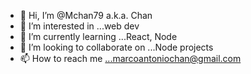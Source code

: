- 👋 Hi, I’m @Mchan79 a.k.a. Chan
- 👀 I’m interested in ...web dev
- 🌱 I’m currently learning ...React, Node
- 💞️ I’m looking to collaborate on ...Node projects
- 📫 How to reach me ...marcoantoniochan@gmail.com

<!---
Mchan79/Mchan79 is a ✨ special ✨ repository because its `README.md` (this file) appears on your GitHub profile.
You can click the Preview link to take a look at your changes.
--->

